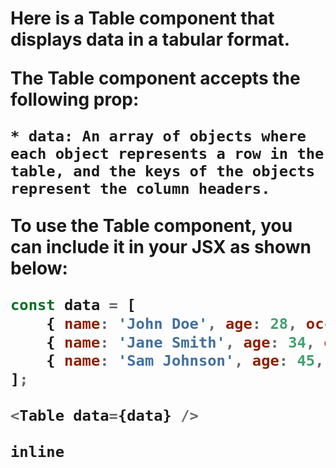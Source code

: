 # <Table>

Here is a Table component that displays data in a tabular format.

The Table component accepts the following prop:

    * data: An array of objects where each object represents a row in the table, and the keys of the objects represent the column headers.
  
To use the Table component, you can include it in your JSX as shown below:

```javascript
const data = [
    { name: 'John Doe', age: 28, occupation: 'Engineer' },
    { name: 'Jane Smith', age: 34, occupation: 'Designer' },
    { name: 'Sam Johnson', age: 45, occupation: 'Manager' },
];

<Table data={data} />
```

```inline```
